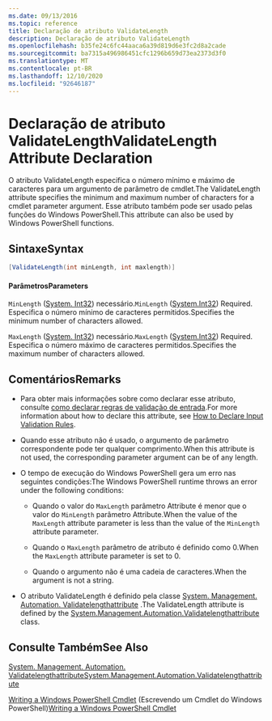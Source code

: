 ```yaml
---
ms.date: 09/13/2016
ms.topic: reference
title: Declaração de atributo ValidateLength
description: Declaração de atributo ValidateLength
ms.openlocfilehash: b35fe24c6fc44aaca6a39d819d6e3fc2d8a2cade
ms.sourcegitcommit: ba7315a496986451cfc1296b659d73ea2373d3f0
ms.translationtype: MT
ms.contentlocale: pt-BR
ms.lasthandoff: 12/10/2020
ms.locfileid: "92646187"
---
```

# <a name="validatelength-attribute-declaration"></a><span data-ttu-id="0138e-103">Declaração de atributo ValidateLength</span><span class="sxs-lookup"><span data-stu-id="0138e-103">ValidateLength Attribute Declaration</span></span>

<span data-ttu-id="0138e-104">O atributo ValidateLength especifica o número mínimo e máximo de caracteres para um argumento de parâmetro de cmdlet.</span><span class="sxs-lookup"><span data-stu-id="0138e-104">The ValidateLength attribute specifies the minimum and maximum number of characters for a cmdlet parameter argument.</span></span> <span data-ttu-id="0138e-105">Esse atributo também pode ser usado pelas funções do Windows PowerShell.</span><span class="sxs-lookup"><span data-stu-id="0138e-105">This attribute can also be used by Windows PowerShell functions.</span></span>

## <a name="syntax"></a><span data-ttu-id="0138e-106">Sintaxe</span><span class="sxs-lookup"><span data-stu-id="0138e-106">Syntax</span></span>

```csharp
[ValidateLength(int minLength, int maxlength)]
```

#### <a name="parameters"></a><span data-ttu-id="0138e-107">Parâmetros</span><span class="sxs-lookup"><span data-stu-id="0138e-107">Parameters</span></span>

<span data-ttu-id="0138e-108">`MinLength` ([System. Int32](/dotnet/api/System.Int32)) necessário.</span><span class="sxs-lookup"><span data-stu-id="0138e-108">`MinLength` ([System.Int32](/dotnet/api/System.Int32)) Required.</span></span> <span data-ttu-id="0138e-109">Especifica o número mínimo de caracteres permitidos.</span><span class="sxs-lookup"><span data-stu-id="0138e-109">Specifies the minimum number of characters allowed.</span></span>

<span data-ttu-id="0138e-110">`MaxLength` ([System. Int32](/dotnet/api/System.Int32)) necessário.</span><span class="sxs-lookup"><span data-stu-id="0138e-110">`MaxLength` ([System.Int32](/dotnet/api/System.Int32)) Required.</span></span> <span data-ttu-id="0138e-111">Especifica o número máximo de caracteres permitidos.</span><span class="sxs-lookup"><span data-stu-id="0138e-111">Specifies the maximum number of characters allowed.</span></span>

## <a name="remarks"></a><span data-ttu-id="0138e-112">Comentários</span><span class="sxs-lookup"><span data-stu-id="0138e-112">Remarks</span></span>

- <span data-ttu-id="0138e-113">Para obter mais informações sobre como declarar esse atributo, consulte [como declarar regras de validação de entrada](./how-to-validate-parameter-input.md).</span><span class="sxs-lookup"><span data-stu-id="0138e-113">For more information about how to declare this attribute, see [How to Declare Input Validation Rules](./how-to-validate-parameter-input.md).</span></span>

- <span data-ttu-id="0138e-114">Quando esse atributo não é usado, o argumento de parâmetro correspondente pode ter qualquer comprimento.</span><span class="sxs-lookup"><span data-stu-id="0138e-114">When this attribute is not used, the corresponding parameter argument can be of any length.</span></span>

- <span data-ttu-id="0138e-115">O tempo de execução do Windows PowerShell gera um erro nas seguintes condições:</span><span class="sxs-lookup"><span data-stu-id="0138e-115">The Windows PowerShell runtime throws an error under the following conditions:</span></span>

  - <span data-ttu-id="0138e-116">Quando o valor do `MaxLength` parâmetro Attribute é menor que o valor do `MinLength` parâmetro Attribute.</span><span class="sxs-lookup"><span data-stu-id="0138e-116">When the value of the `MaxLength` attribute parameter is less than the value of the `MinLength` attribute parameter.</span></span>

  - <span data-ttu-id="0138e-117">Quando o `MaxLength` parâmetro de atributo é definido como 0.</span><span class="sxs-lookup"><span data-stu-id="0138e-117">When the `MaxLength` attribute parameter is set to 0.</span></span>

  - <span data-ttu-id="0138e-118">Quando o argumento não é uma cadeia de caracteres.</span><span class="sxs-lookup"><span data-stu-id="0138e-118">When the argument is not a string.</span></span>

- <span data-ttu-id="0138e-119">O atributo ValidateLength é definido pela classe [System. Management. Automation. Validatelengthattribute](/dotnet/api/System.Management.Automation.ValidateLengthAttribute) .</span><span class="sxs-lookup"><span data-stu-id="0138e-119">The ValidateLength attribute is defined by the [System.Management.Automation.Validatelengthattribute](/dotnet/api/System.Management.Automation.ValidateLengthAttribute) class.</span></span>

## <a name="see-also"></a><span data-ttu-id="0138e-120">Consulte Também</span><span class="sxs-lookup"><span data-stu-id="0138e-120">See Also</span></span>

[<span data-ttu-id="0138e-121">System. Management. Automation. Validatelengthattribute</span><span class="sxs-lookup"><span data-stu-id="0138e-121">System.Management.Automation.Validatelengthattribute</span></span>](/dotnet/api/System.Management.Automation.ValidateLengthAttribute)

<span data-ttu-id="0138e-122">[Writing a Windows PowerShell Cmdlet](./writing-a-windows-powershell-cmdlet.md) (Escrevendo um Cmdlet do Windows PowerShell)</span><span class="sxs-lookup"><span data-stu-id="0138e-122">[Writing a Windows PowerShell Cmdlet](./writing-a-windows-powershell-cmdlet.md)</span></span>
